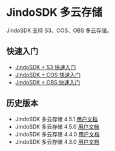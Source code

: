 # JindoSDK 多云存储

JindoSDK 支持 S3、COS、OBS 多云存储。

## 快速入门
* [JindoSDK + S3 快速入门](/docs/user/4.x/4.5.x/4.5.2/jindosdk/s3/jindosdk_quickstart.md)
* [JindoSDK + COS 快速入门](/docs/user/4.x/4.5.x/4.5.2/jindosdk/cos/jindosdk_quickstart.md)
* [JindoSDK + OBS 快速入门](/docs/user/4.x/4.5.x/4.5.2/jindosdk/obs/jindosdk_quickstart.md)

## 历史版本
* JindoSDK 多云存储 4.5.1 [用户文档](/docs/user/4.x/4.5.x/4.5.1/jindosdk/outline.md)
* JindoSDK 多云存储 4.5.0 [用户文档](/docs/user/4.x/4.5.x/4.5.0/jindosdk/outline.md)
* JindoSDK 多云存储 4.4.0 [用户文档](/docs/user/4.x/4.4.0/jindosdk/outline.md)
* JindoSDK 多云存储 4.3.0 [用户文档](/docs/user/4.x/4.3.0/jindosdk/outline.md)